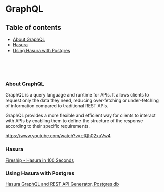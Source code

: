 # GraphQL

## Table of contents
- [About GraphQL](#about-graphql)
- [Hasura](#hasura)
- [Using Hasura with Postgres](#using-hasura-with-postgres)

<br/>
<br/>
<br/>

### About GraphQL

GraphQL is a query language and runtime for APIs. It allows clients to request only the data they need, reducing over-fetching or under-fetching of information compared to traditional REST APIs.

GraphQL provides a more flexible and efficient way for clients to interact with APIs by enabling them to define the structure of the response according to their specific requirements.

https://www.youtube.com/watch?v=eIQh02xuVw4

### Hasura

[Fireship - Hasura in 100 Seconds](https://www.youtube.com/watch?v=xiZ61BkMKo8)

### Using Hasura with Postgres

[Hasura GraphQL and REST API Generator, Postgres db](https://www.youtube.com/watch?v=X3w-LgZUTRY)